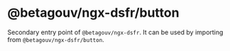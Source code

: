 # @betagouv/ngx-dsfr/button

Secondary entry point of `@betagouv/ngx-dsfr`. It can be used by importing from `@betagouv/ngx-dsfr/button`.
